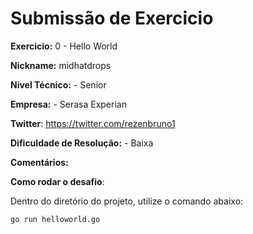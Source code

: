 # Submissão de Exercicio

**Exercicio:** 0 - Hello World

**Nickname:** midhatdrops

**Nível Técnico:** - Senior

**Empresa:** - Serasa Experian

**Twitter**: https://twitter.com/rezenbruno1

**Dificuldade de Resolução:** - Baixa

**Comentários:** 

**Como rodar o desafio**: 

Dentro do diretório do projeto, utilize o comando abaixo: 
```bash
go run helloworld.go
```
